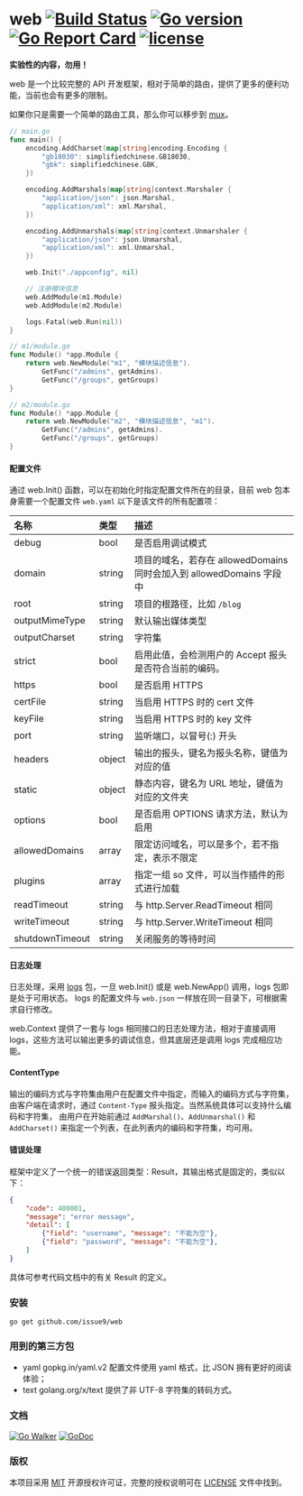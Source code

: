 web [![Build Status](https://travis-ci.org/issue9/web.svg?branch=master)](https://travis-ci.org/issue9/web)
[![Go version](https://img.shields.io/badge/Go-1.8-brightgreen.svg?style=flat)](https://golang.org)
[![Go Report Card](https://goreportcard.com/badge/github.com/issue9/web)](https://goreportcard.com/report/github.com/issue9/web)
[![license](https://img.shields.io/badge/license-MIT-brightgreen.svg?style=flat)](https://opensource.org/licenses/MIT)
======

**实验性的内容，勿用！**

web 是一个比较完整的 API 开发框架，相对于简单的路由，提供了更多的便利功能，当前也会有更多的限制。

如果你只是需要一个简单的路由工具，那么你可以移步到 [mux](https://github.com/issue9/mux)。

```go
// main.go
func main() {
    encoding.AddCharset(map[string]encoding.Encoding {
        "gb18030": simplifiedchinese.GB18030,
        "gbk": simplifiedchinese.GBK,
    })

    encoding.AddMarshals(map[string]context.Marshaler {
        "application/json": json.Marshal,
        "application/xml": xml.Marshal,
    })

    encoding.AddUnmarshals(map[string]context.Unmarshaler {
        "application/json": json.Unmarshal,
        "application/xml": xml.Unmarshal,
    })

    web.Init("./appconfig", nil)

    // 注册模块信息
    web.AddModule(m1.Module)
    web.AddModule(m2.Module)

    logs.Fatal(web.Run(nil))
}

// m1/module.go
func Module() *app.Module {
    return web.NewModule("m1", "模块描述信息").
        GetFunc("/admins", getAdmins).
        GetFunc("/groups", getGroups)
}

// m2/module.go
func Module() *app.Module {
    return web.NewModule("m2", "模块描述信息", "m1").
        GetFunc("/admins", getAdmins).
        GetFunc("/groups", getGroups)
}
```


#### 配置文件

通过 web.Init() 函数，可以在初始化时指定配置文件所在的目录，目前 web 包本身需要一个配置文件 `web.yaml`
以下是该文件的所有配置项：

| 名称            | 类型   | 描述
|:----------------|:-------|:-----
| debug           | bool   | 是否启用调试模式
| domain          | string | 项目的域名，若存在 allowedDomains 同时会加入到 allowedDomains 字段中
| root            | string | 项目的根路径，比如 `/blog`
| outputMimeType  | string | 默认输出媒体类型
| outputCharset   | string | 字符集
| strict          | bool   | 启用此值，会检测用户的 Accept 报头是否符合当前的编码。
| https           | bool   | 是否启用 HTTPS
| certFile        | string | 当启用 HTTPS 时的 cert 文件
| keyFile         | string | 当启用 HTTPS 时的 key 文件
| port            | string | 监听端口，以冒号(:) 开头
| headers         | object | 输出的报头，键名为报头名称，键值为对应的值
| static          | object | 静态内容，键名为 URL 地址，键值为对应的文件夹
| options         | bool   | 是否启用 OPTIONS 请求方法，默认为启用
| allowedDomains  | array  | 限定访问域名，可以是多个，若不指定，表示不限定
| plugins         | array  | 指定一组 so 文件，可以当作插件的形式进行加载
| readTimeout     | string | 与 http.Server.ReadTimeout 相同
| writeTimeout    | string | 与 http.Server.WriteTimeout 相同
| shutdownTimeout | string | 关闭服务的等待时间



#### 日志处理

日志处理，采用 [logs](https://github.com/issue9/logs) 包，一旦 web.Init() 或是 web.NewApp() 调用，logs 包即是处于可用状态。
logs 的配置文件与 `web.json` 一样放在同一目录下，可根据需求自行修改。

web.Context 提供了一套与 logs 相同接口的日志处理方法，相对于直接调用 logs，这些方法可以输出更多的调试信息，但其底层还是调用
logs 完成相应功能。


#### ContentType

输出的编码方式与字符集由用户在配置文件中指定，而输入的编码方式与字符集，
由客户端在请求时，通过 `Content-Type` 报头指定。当然系统具体可以支持什么编码和字符集，
由用户在开始前通过 `AddMarshal()`、`AddUnmarshal()` 和 `AddCharset()`
来指定一个列表，在此列表内的编码和字符集，均可用。



#### 错误处理

框架中定义了一个统一的错误返回类型：Result，其输出格式是固定的，类似以下：
```json
{
    "code": 400001,
    "message": "error message",
    "detail": [
        {"field": "username", "message": "不能为空"},
        {"field": "password", "message": "不能为空"},
    ]
}
```

具体可参考代码文档中的有关 Result 的定义。


### 安装

```shell
go get github.com/issue9/web
```


### 用到的第三方包

- yaml gopkg.in/yaml.v2 配置文件使用 yaml 格式，比 JSON 拥有更好的阅读体验；
- text golang.org/x/text 提供了非 UTF-8 字符集的转码方式。


### 文档

[![Go Walker](https://gowalker.org/api/v1/badge)](http://gowalker.org/github.com/issue9/web)
[![GoDoc](https://godoc.org/github.com/issue9/web?status.svg)](https://godoc.org/github.com/issue9/web)


### 版权

本项目采用 [MIT](https://opensource.org/licenses/MIT) 开源授权许可证，完整的授权说明可在 [LICENSE](LICENSE) 文件中找到。
